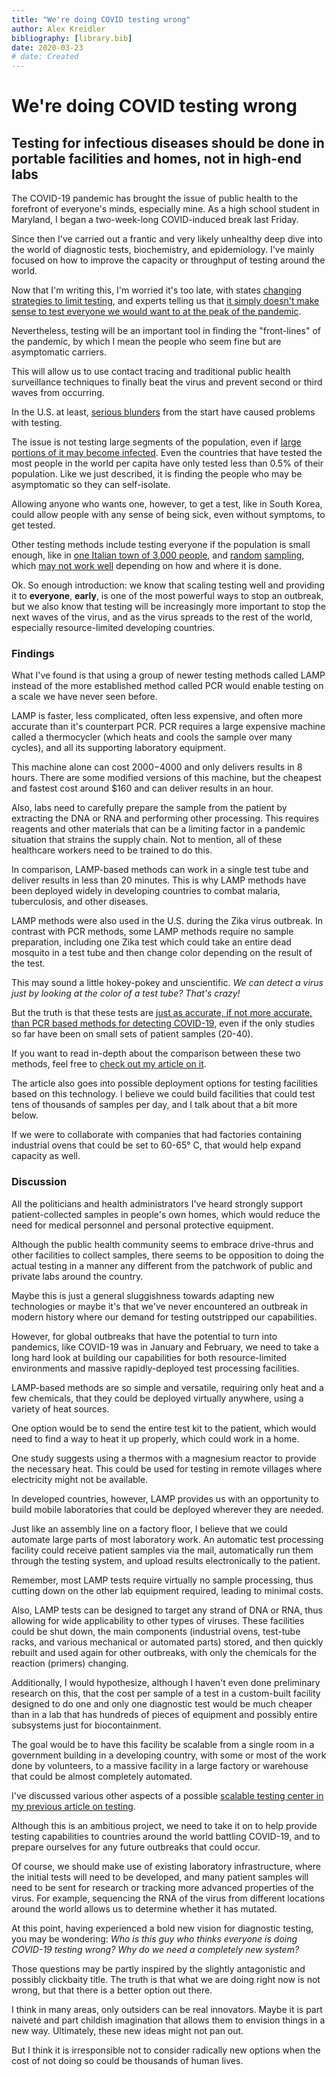 ```yaml
---
title: "We're doing COVID testing wrong"
author: Alex Kreidler
bibliography: [library.bib]
date: 2020-03-23
# date: Created
---
```


# We're doing COVID testing wrong

## Testing for infectious diseases should be done in portable facilities and homes, not in high-end labs

<!-- *This article may take 7 minutes of your time to read. It's worth it.* -->

The COVID-19 pandemic has brought the issue of public health to the forefront of everyone's minds, especially mine. As a high school student in Maryland, I began a two-week-long COVID-induced break last Friday.

Since then I've carried out a frantic and very likely unhealthy deep dive into the world of diagnostic tests, biochemistry, and epidemiology. I've mainly focused on how to improve the capacity or throughput of testing around the world.

Now that I'm writing this, I'm worried it's too late, with states [changing strategies to limit testing](https://www.washingtonpost.com/health/2020/03/21/coronavirus-testing-strategyshift/), and experts telling us that [it simply doesn't make sense to test everyone we would want to at the peak of the pandemic](https://www.cnn.com/2020/03/20/health/coronavirus-response-must-adapt-frieden-analysis/index.html).

Nevertheless, testing will be an important tool in finding the "front-lines" of the pandemic, by which I mean the people who seem fine but are asymptomatic carriers.

This will allow us to use contact tracing and traditional public health surveillance techniques to finally beat the virus and prevent second or third waves from occurring.

In the U.S. at least, [serious blunders](https://www.businessinsider.com/us-coronavirus-testing-problems-timeline-2020-3) from the start have caused problems with testing.

The issue is not testing large segments of the population, even if [large portions of it may become infected](https://www.nytimes.com/2020/03/13/us/coronavirus-deaths-estimate.html).
Even the countries that have tested the most people in the world per capita have only tested less than 0.5% of their population. Like we just described, it is finding the people who may be asymptomatic so they can self-isolate.

Allowing anyone who wants one, however, to get a test, like in South Korea, could allow people with any sense of being sick, even without symptoms, to get tested.

Other testing methods include testing everyone if the population is small enough, like in [one Italian town of 3,000 people](https://www.theguardian.com/world/2020/mar/18/scientists-say-mass-tests-in-italian-town-have-halted-covid-19), and [random](https://www.rivm.nl/en/news/result-of-random-sample-4-hospital-staff-infected-with-coronavirus) [sampling](https://www.hindustantimes.com/india-news/no-community-transmission-of-covid-19-in-india-random-samples-test-negative-icmr/story-ujTgZUGfvDdTSWMy0ONA1M.html), which [may not work well](https://timesofindia.indiatimes.com/india/covid-19-random-sampling-not-the-right-way-to-find-out-extent-of-pandemic-says-ex-icmr-expert/articleshow/74721302.cms) depending on how and where it is done.

Ok. So enough introduction: we know that scaling testing well and providing it to **everyone**, **early**, is one of the most powerful ways to stop an outbreak, but we also know that testing will be increasingly more important to stop the next waves of the virus, and as the virus spreads to the rest of the world, especially resource-limited developing countries.

### Findings

What I've found is that using a group of newer testing methods called LAMP instead of the more established method called PCR would enable testing on a scale we have never seen before.

LAMP is faster, less complicated, often less expensive, and often more accurate than it's counterpart PCR. PCR requires a large expensive machine called a thermocycler (which heats and cools the sample over many cycles), and all its supporting laboratory equipment.

This machine alone can cost $2000-$4000 and only delivers results in 8 hours. There are some modified versions of this machine, but the cheapest and fastest cost around \$160 and can deliver results in an hour.

Also, labs need to carefully prepare the sample from the patient by extracting the DNA or RNA and performing other processing. This requires reagents and other materials that can be a limiting factor in a pandemic situation that strains the supply chain. Not to mention, all of these healthcare workers need to be trained to do this.

In comparison, LAMP-based methods can work in a single test tube and deliver results in less than 20 minutes. This is why LAMP methods have been deployed widely in developing countries to combat malaria, tuberculosis, and other diseases.

LAMP methods were also used in the U.S. during the Zika virus outbreak. In contrast with PCR methods, some LAMP methods require no sample preparation, including one Zika test which could take an entire dead mosquito in a test tube and then change color depending on the result of the test.

This may sound a little hokey-pokey and unscientific. _We can detect a virus just by looking at the color of a test tube? That's crazy!_

But the truth is that these tests are [just as accurate, if not more accurate, than PCR based methods for detecting COVID-19](/posts/covid-testing/#fn21), even if the only studies so far have been on small sets of patient samples (20-40).

<!-- I'm using accuracy as a general term here. When discussing diagnostic tests, we talk about sensitivity (the probability of correctly detecting a positive result) and specificity (the probability of correctly detecting a negative result). In general, LAMP has about the same sensitivity and higher specificity than PCR methods. -->

If you want to read in-depth about the comparison between these two methods, feel free to [check out my article on it](/posts/covid-testing).

The article also goes into possible deployment options for testing facilities based on this technology. I believe we could build facilities that could test tens of thousands of samples per day, and I talk about that a bit more below.

If we were to collaborate with companies that had factories containing industrial ovens that could be set to 60-65° C, that would help expand capacity as well.

### Discussion

All the politicians and health administrators I've heard strongly support patient-collected samples in people's own homes, which would reduce the need for medical personnel and personal protective equipment.

Although the public health community seems to embrace drive-thrus and other facilities to collect samples, there seems to be opposition to doing the actual testing in a manner any different from the patchwork of public and private labs around the country.

Maybe this is just a general sluggishness towards adapting new technologies or maybe it's that we've never encountered an outbreak in modern history where our demand for testing outstripped our capabilities.

However, for global outbreaks that have the potential to turn into pandemics, like COVID-19 was in January and February, we need to take a long hard look at building our capabilities for both resource-limited environments and massive rapidly-deployed test processing facilities.

LAMP-based methods are so simple and versatile, requiring only heat and a few chemicals, that they could be deployed virtually anywhere, using a variety of heat sources.

One option would be to send the entire test kit to the patient, which would need to find a way to heat it up properly, which could work in a home.

One study suggests using a thermos with a magnesium reactor to provide the necessary heat. This could be used for testing in remote villages where electricity might not be available.

In developed countries, however, LAMP provides us with an opportunity to build mobile laboratories that could be deployed wherever they are needed.

Just like an assembly line on a factory floor, I believe that we could automate large parts of most laboratory work. An automatic test processing facility could receive patient samples via the mail, automatically run them through the testing system, and upload results electronically to the patient.

Remember, most LAMP tests require virtually no sample processing, thus cutting down on the other lab equipment required, leading to minimal costs.

Also, LAMP tests can be designed to target any strand of DNA or RNA, thus allowing for wide applicability to other types of viruses. These facilities could be shut down, the main components (industrial ovens, test-tube racks, and various mechanical or automated parts) stored, and then quickly rebuilt and used again for other outbreaks, with only the chemicals for the reaction (primers) changing.

Additionally, I would hypothesize, although I haven't even done preliminary research on this, that the cost per sample of a test in a custom-built facility designed to do one and only one diagnostic test would be much cheaper than in a lab that has hundreds of pieces of equipment and possibly entire subsystems just for biocontainment.

The goal would be to have this facility be scalable from a single room in a government building in a developing country, with some or most of the work done by volunteers, to a massive facility in a large factory or warehouse that could be almost completely automated.

I've discussed various other aspects of a possible [scalable testing center in my previous article on testing](/posts/covid-testing#additional-thoughts).

Although this is an ambitious project, we need to take it on to help provide testing capabilities to countries around the world battling COVID-19, and to prepare ourselves for any future outbreaks that could occur.

Of course, we should make use of existing laboratory infrastructure, where the initial tests will need to be developed, and many patient samples will need to be sent for research or tracking more advanced properties of the virus. For example, sequencing the RNA of the virus from different locations around the world allows us to determine whether it has mutated.

At this point, having experienced a bold new vision for diagnostic testing, you may be wondering: _Who is this guy who thinks everyone is doing COVID-19 testing wrong? Why do we need a completely new system?_

Those questions may be partly inspired by the slightly antagonistic and possibly clickbaity title. The truth is that what we are doing right now is not wrong, but that there is a better option out there.

I think in many areas, only outsiders can be real innovators. Maybe it is part naiveté and part childish imagination that allows them to envision things in a new way. Ultimately, these new ideas might not pan out.

But I think it is irresponsible not to consider radically new options when the cost of not doing so could be thousands of human lives.
